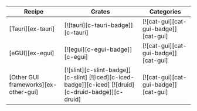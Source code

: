 | Recipe | Crates | Categories |
|---|---|---|
| [Tauri][ex-tauri] | [![tauri][c-tauri-badge]][c-tauri] | [![cat-gui][cat-gui-badge]][cat-gui]  |
| [eGUI][ex-egui] | [![egui][c-egui-badge]][c-egui] | [![cat-gui][cat-gui-badge]][cat-gui]  |
| [Other GUI frameworks][ex-other-gui] | [![slint][c-slint-badge]][c-slint] [![iced][c-iced-badge]][c-iced] [![druid][c-druid-badge]][c-druid] | [![cat-gui][cat-gui-badge]][cat-gui] |
